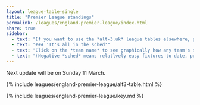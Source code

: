 ```yaml
---
layout: league-table-single
title: "Premier League standings"
permalink: /leagues/england-premier-league/index.html
share: true
sidebar:
  - text: "If you want to use the *alt-3.uk* league tables elsewhere, please be sure to read the [License and Disclaimer](/about/license) page first."
  - text: "### 'It's all in the sched'"
  - text: "Click on the *team name* to see graphically how any team's schedule strength evolves through the season." 
  - text: "(Negative *sched* means relatlvely easy fixtures to date, positive *sched* means harder fixtures.)"
---
```


Next update will be on Sunday 11 March.

{% include leagues/england-premier-league/alt3-table.html %}

{% include leagues/england-premier-league/key.md %}






